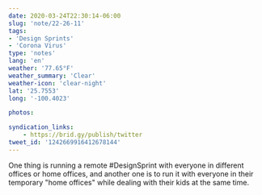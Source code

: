 ```yaml
---
date: 2020-03-24T22:30:14-06:00
slug: 'note/22-26-11'
tags:
- 'Design Sprints'
- 'Corona Virus'
type: 'notes'
lang: 'en'
weather: '77.65°F'
weather_summary: 'Clear'
weather-icon: 'clear-night'
lat: '25.7553'
long: '-100.4023'

photos:

syndication_links:
    - https://brid.gy/publish/twitter
tweet_id: '1242669916412678144'
---
```

One thing is running a remote #DesignSprint with everyone in different offices or home offices, and another one is to run it with everyone in their temporary "home offices" while dealing with their kids at the same time.
 
